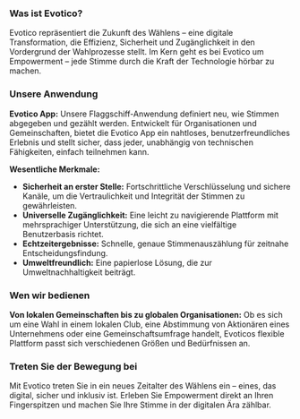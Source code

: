 ### Was ist Evotico?

Evotico repräsentiert die Zukunft des Wählens – eine digitale Transformation, die Effizienz, Sicherheit und Zugänglichkeit in den Vordergrund der Wahlprozesse stellt. Im Kern geht es bei Evotico um Empowerment – jede Stimme durch die Kraft der Technologie hörbar zu machen.

### Unsere Anwendung

**Evotico App:** Unsere Flaggschiff-Anwendung definiert neu, wie Stimmen abgegeben und gezählt werden. Entwickelt für Organisationen und Gemeinschaften, bietet die Evotico App ein nahtloses, benutzerfreundliches Erlebnis und stellt sicher, dass jeder, unabhängig von technischen Fähigkeiten, einfach teilnehmen kann.

**Wesentliche Merkmale:**
- **Sicherheit an erster Stelle:** Fortschrittliche Verschlüsselung und sichere Kanäle, um die Vertraulichkeit und Integrität der Stimmen zu gewährleisten.
- **Universelle Zugänglichkeit:** Eine leicht zu navigierende Plattform mit mehrsprachiger Unterstützung, die sich an eine vielfältige Benutzerbasis richtet.
- **Echtzeitergebnisse:** Schnelle, genaue Stimmenauszählung für zeitnahe Entscheidungsfindung.
- **Umweltfreundlich:** Eine papierlose Lösung, die zur Umweltnachhaltigkeit beiträgt.

### Wen wir bedienen

**Von lokalen Gemeinschaften bis zu globalen Organisationen:** Ob es sich um eine Wahl in einem lokalen Club, eine Abstimmung von Aktionären eines Unternehmens oder eine Gemeinschaftsumfrage handelt, Evoticos flexible Plattform passt sich verschiedenen Größen und Bedürfnissen an.

### Treten Sie der Bewegung bei

Mit Evotico treten Sie in ein neues Zeitalter des Wählens ein – eines, das digital, sicher und inklusiv ist. Erleben Sie Empowerment direkt an Ihren Fingerspitzen und machen Sie Ihre Stimme in der digitalen Ära zählbar.
